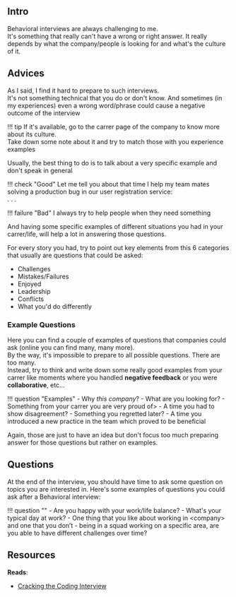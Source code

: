 ## Intro
Behavioral interviews are always challenging to me.  
It's something that really can't have a wrong or right answer. It really depends by what the company/people is looking for and
what's the culture of it.



## Advices

As I said, I find it hard to prepare to such interviews.  
It's not something technical that you do or don't know. And sometimes (in my experiences) even a wrong word/phrase could cause a negative outcome of the interview

!!! tip
    If it's available, go to the carrer page of the company to know more about its culture.  
    Take down some note about it and try to match those with you experience examples

Usually, the best thing to do is to talk about a very specific example and don't speak in general

!!! check "Good"
    Let me tell you about that time I help my team mates solving a production bug in our user registration service:  
    . . .

!!! failure "Bad"
    I always try to help people when they need something

And having some specific examples of different situations you had in your carrer/life, will help a lot in answering those questions.

For every story you had, try to point out key elements from this 6 categories that usually are questions that could be asked:

- Challenges
- Mistakes/Failures
- Enjoyed
- Leadership
- Conflicts
- What you'd do differently

### Example Questions
Here you can find a couple of examples of questions that companies could ask (online you can find many, many more).  
By the way, it's impossible to prepare to all possible questions. There are too many.  
Instead, try to think and write down some really good examples from your carrer like moments where you handled **negative feedback** or you were **collaborative**, etc...

!!! question "Examples"
    - Why *this company*?
    - What are you looking for?
    - Something from your carrer you are very proud of>
    - A time you had to show disagreement?
    - Something you regretted later?
    - A time you introduced a new practice in the team which proved to be beneficial

Again, those are just to have an idea but don't focus too much preparing answer for those questions but rather on examples.

## Questions
At the end of the interview, you should have time to ask some question on topics you are interested in.
Here's some examples of questions you could ask after a Behavioral interview:

!!! question ""
    - Are you happy with your work/life balance?
    - What's your typical day at work?
    - One thing that you like about working in \<company> and one that you don’t
    - being in a squad working on a specific area, are you able to have different challenges over time?


## Resources

__Reads__:  

- [Cracking the Coding Interview](https://www.goodreads.com/book/show/55014663-cracking-the-coding-interview)
